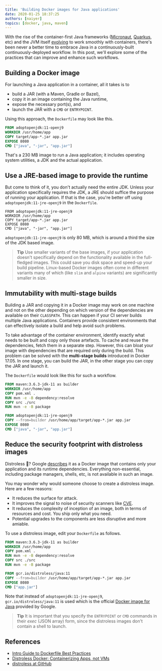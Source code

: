 ```yaml
---
title: 'Building Docker images for Java applications'
date: 2020-01-25 18:37:25
authors: [naiyer]
topics: [docker, java, maven]
---
```


With the rise of the container-first Java frameworks ([Micronaut](https://micronaut.io/), [Quarkus](https://quarkus.io/), etc) and the JVM itself [evolving](https://blogs.oracle.com/java-platform-group/java-se-support-for-docker-cpu-and-memory-limits) to work smoothly with containers, there's been never a better time to embrace Java in a continuously-built continuously-deployed workflow. In this post, we'll explore some of the practices that can improve and enhance such workflows.

## Building a Docker image

For launching a Java application in a container, all it takes is to 
- build a JAR (with a Maven, Gradle or Bazel), 
- copy it in an image containing the Java runtime,
- expose the necessary port(s), and 
- launch the JAR with a `CMD` or `ENTRYPOINT`. 

Using this approach, the `Dockerfile` may look like this.

```dockerfile
FROM adoptopenjdk:11-openj9
WORKDIR /usr/home/app
COPY target/app-*.jar app.jar
EXPOSE 8080
CMD ["java", "-jar", "app.jar"]
```

That's a 230 MB image to run a Java application; it includes operating system utilities, a JDK and the actual application.

## Use a JRE-based image to provide the runtime

But come to think of it, you don't actually need the entire JDK. Unless your application specifically requires the JDK, a JRE should suffice the purpose of running your application. If that is the case, you're better off using `adoptopenjdk:11-jre-openj9` in the `Dockerfile`.

```dockerfile{1}
FROM adoptopenjdk:11-jre-openj9
WORKDIR /usr/home/app
COPY target/app-*.jar app.jar
EXPOSE 8080
CMD ["java", "-jar", "app.jar"]
```

`adoptopenjdk:11-jre-openj9` is only 80 MB, which is around a third the size of the JDK based image.

> **Tip** Use smaller variants of the base images, if your application doesn't specifically depend on the functionality available in the full-fledged images. This could save you disk space and speed-up your build pipeline. Linux-based Docker images often come in different variants many of which (like `slim` and `alpine` variants) are significantly smaller in size.

## Immutability with multi-stage builds

Building a JAR and copying it in a Docker image may work on one machine and not on the other depending on which version of the dependencies are available on their `CLASSPATH`. This can happen if your CI server builds multiple Java applications. Containers provide consistent environments that can effectively isolate a build and help avoid such problems.

To take advantage of the container environment, identify exactly what needs to be built and copy only those artefacts. To cache and reuse the dependencies, fetch them in a separate step. However, this can bloat your image with dependencies that are required only during the build. This problem can be solved with the **multi-stage builds** introduced in Docker 17.05. In one stage, you can build the JAR, in the other stage you can copy the JAR and launch it. 

The `Dockerfile` would look like this for such a workflow.

```dockerfile
FROM maven:3.6.3-jdk-11 as builder
WORKDIR /usr/home/app
COPY pom.xml .
RUN mvn -e -B dependency:resolve
COPY src ./src
RUN mvn -e -B package

FROM adoptopenjdk:11-jre-openj9
COPY --from=builder /usr/home/app/target/app-*.jar app.jar
EXPOSE 8080
CMD ["java", "-jar", "app.jar"]
```

## Reduce the security footprint with distroless images

Distroless 🤔? Google [describes](https://github.com/GoogleContainerTools/distroless#distroless-docker-images) it as a Docker image that contains only your application and its runtime dependencies. Everything non-essential, including package managers, shells, etc, is not available in such an image.

You may wonder why would someone choose to create a distroless image. Here are a few reasons:
- It reduces the surface for attack. 
- It improves the signal to noise of security scanners like [CVE](https://cve.mitre.org/).
- It reduces the complexity of inception of an image, both in terms of resources and cost. You ship only what you need.
- Potential upgrades to the components are less disruptive and more amiable.

To use a distroless image, edit your `Dockerfile` as follows.

```dockerfile
FROM maven:3.6.3-jdk-11 as builder
WORKDIR /usr/home/app
COPY pom.xml .
RUN mvn -e -B dependency:resolve
COPY src ./src
RUN mvn -e -B package

FROM gcr.io/distroless/java:11
COPY --from=builder /usr/home/app/target/app-*.jar app.jar
EXPOSE 8080
CMD ["app.jar"]
```

Note that instead of `adoptopenjdk:11-jre-openj9`, `gcr.io/distroless/java:11` is used which is the official [Docker image for Java]((https://github.com/GoogleContainerTools/distroless/blob/master/java/README.md)) provided by Google.

> **Tip** It is important that you specify the `ENTRYPOINT` or `CMD` commands in their *exec* (JSON array) form, since the distroless images don't contain a shell to launch.

## References

- [Intro Guide to Dockerfile Best Practices](https://www.docker.com/blog/intro-guide-to-dockerfile-best-practices/)
- [Distroless Docker: Containerizing Apps, not VMs](https://www.youtube.com/watch?v=lviLZFciDv4)
- [distroless at GitHub](https://github.com/GoogleContainerTools/distroless)
